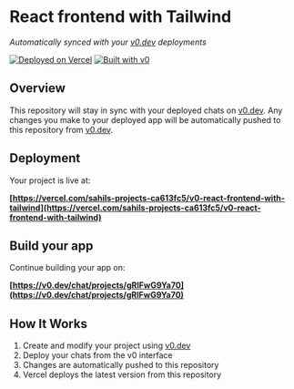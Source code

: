 # React frontend with Tailwind

*Automatically synced with your [v0.dev](https://v0.dev) deployments*

[![Deployed on Vercel](https://img.shields.io/badge/Deployed%20on-Vercel-black?style=for-the-badge&logo=vercel)](https://vercel.com/sahils-projects-ca613fc5/v0-react-frontend-with-tailwind)
[![Built with v0](https://img.shields.io/badge/Built%20with-v0.dev-black?style=for-the-badge)](https://v0.dev/chat/projects/gRlFwG9Ya70)

## Overview

This repository will stay in sync with your deployed chats on [v0.dev](https://v0.dev).
Any changes you make to your deployed app will be automatically pushed to this repository from [v0.dev](https://v0.dev).

## Deployment

Your project is live at:

**[https://vercel.com/sahils-projects-ca613fc5/v0-react-frontend-with-tailwind](https://vercel.com/sahils-projects-ca613fc5/v0-react-frontend-with-tailwind)**

## Build your app

Continue building your app on:

**[https://v0.dev/chat/projects/gRlFwG9Ya70](https://v0.dev/chat/projects/gRlFwG9Ya70)**

## How It Works

1. Create and modify your project using [v0.dev](https://v0.dev)
2. Deploy your chats from the v0 interface
3. Changes are automatically pushed to this repository
4. Vercel deploys the latest version from this repository
